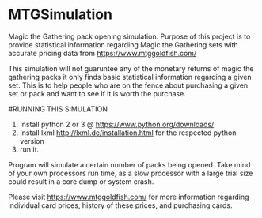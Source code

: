 # MTGSimulation
Magic the Gathering pack opening simulation. Purpose of this project is to provide statistical information regarding Magic the Gathering sets with accurate pricing data from https://www.mtggoldfish.com/

This simulation will not guaruntee any of the monetary returns of magic the gathering packs it only finds basic statistical information regarding a given set.
This is to help people who are on the fence about purchasing a given set or pack and want to see if it is worth the purchase.

#RUNNING THIS SIMULATION
1. Install python 2 or 3 @ https://www.python.org/downloads/
2. Install lxml http://lxml.de/installation.html for the respected python version
3. run it.

Program will simulate a certain number of packs being opened. Take mind of your own processors run time, as a slow processor with a large trial size could result in a core dump or system crash.

Please visit https://www.mtggoldfish.com/ for more information regarding individual card prices, history of these prices, and purchasing cards.
